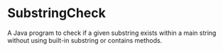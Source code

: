 # SubstringCheck
A Java program to check if a given substring exists within a main string without using built-in substring or contains methods.
